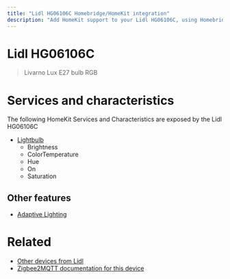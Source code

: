 ```yaml
---
title: "Lidl HG06106C Homebridge/HomeKit integration"
description: "Add HomeKit support to your Lidl HG06106C, using Homebridge, Zigbee2MQTT and homebridge-z2m."
---
```

<!---
This file has been GENERATED using src/docgen/docgen.ts
DO NOT EDIT THIS FILE MANUALLY!
-->
# Lidl HG06106C
> Livarno Lux E27 bulb RGB


# Services and characteristics
The following HomeKit Services and Characteristics are exposed by
the Lidl HG06106C

* [Lightbulb](../../light.md)
  * Brightness
  * ColorTemperature
  * Hue
  * On
  * Saturation


## Other features
* [Adaptive Lighting](../../light.md)


# Related
* [Other devices from Lidl](../index.md#lidl)
* [Zigbee2MQTT documentation for this device](https://www.zigbee2mqtt.io/devices/HG06106C.html)